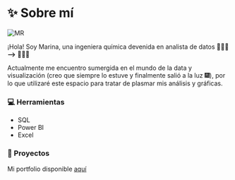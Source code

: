 # ✨ Sobre mí
![MR](https://github.com/marina-95/marina-95/assets/144913530/82874df9-747b-4c12-9b0b-ce6d4e584c22)

¡Hola! Soy Marina, una ingeniera química devenida en analista de datos 👷🏻‍♀️ **-->** 👩🏻‍💻

Actualmente me encuentro sumergida en el mundo de la data y visualización (creo que siempre lo estuve y finalmente salió a la luz 🎆), por lo que utilizaré este espacio para tratar de plasmar mis análisis y gráficas.

### 💻 Herramientas
- SQL
- Power BI
- Excel

### 💼 Proyectos
Mi portfolio disponible [aquí](https://github.com/marina-95/Portfolio) 
